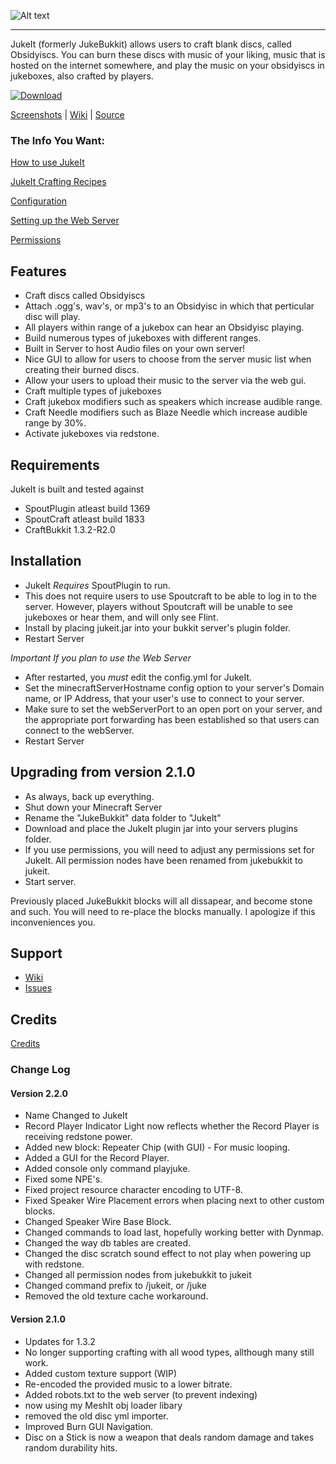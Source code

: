 ![Alt text](http://i.minus.com/ibv0o73mpincih.png "JukeIt")

------------------------------------

JukeIt (formerly JukeBukkit) allows users to craft blank discs, called Obsidyiscs. You can burn these discs with music of your liking, music that is hosted on the internet somewhere, and play the music on your obsidyiscs in jukeboxes, also crafted by players.

[![Download](http://i.minus.com/i0xywzd0kbM7K.png "Download")](http://chrischurchwell.com/products/jukebukkit/)

[Screenshots](https://github.com/thedudeguy/JukeIt/wiki/Screenshots) | [Wiki](https://github.com/thedudeguy/JukeIt/wiki) | [Source](https://github.com/thedudeguy/JukeIt)

### The Info You Want: 

[How to use JukeIt](https://github.com/thedudeguy/JukeIt/wiki/How-to-Use-JukeIt)

[JukeIt Crafting Recipes](https://github.com/thedudeguy/JukeIt/wiki/Recipes)

[Configuration](https://github.com/thedudeguy/JukeIt/wiki/Configuration)

[Setting up the Web Server](https://github.com/thedudeguy/JukeIt/wiki/Setting-up-the-Web-Server)

[Permissions](https://github.com/thedudeguy/JukeIt/wiki/Permissions)

## Features

* Craft discs called Obsidyiscs
* Attach .ogg's, wav's, or mp3's to an Obsidyisc in which that perticular disc will play.
* All players within range of a jukebox can hear an Obsidyisc playing.
* Build numerous types of jukeboxes with different ranges.
* Built in Server to host Audio files on your own server!
* Nice GUI to allow for users to choose from the server music list when creating their burned discs.
* Allow your users to upload their music to the server via the web gui.
* Craft multiple types of jukeboxes
* Craft jukebox modifiers such as speakers which increase audible range.
* Craft Needle modifiers such as Blaze Needle which increase audible range by 30%.
* Activate jukeboxes via redstone.

## Requirements

JukeIt is built and tested against

* SpoutPlugin atleast build 1369
* SpoutCraft atleast build  1833
* CraftBukkit 1.3.2-R2.0

## Installation

* JukeIt _Requires_ SpoutPlugin to run.
* This does not require users to use Spoutcraft to be able to log in to the server. However, players without Spoutcraft will be unable to see jukeboxes or hear them, and will only see Flint.
* Install by placing jukeit.jar into your bukkit server's plugin folder.
* Restart Server

*Important If you plan to use the Web Server*

* After restarted, you *must* edit the config.yml for JukeIt.
* Set the minecraftServerHostname config option to your server's Domain name, or IP Address, that your user's use to connect to your server.
* Make sure to set the webServerPort to an open port on your server, and the appropriate port forwarding has been established so that users can connect to the webServer.
* Restart Server 

## Upgrading from version 2.1.0

* As always, back up everything.
* Shut down your Minecraft Server
* Rename the "JukeBukkit" data folder to "JukeIt"
* Download and place the JukeIt plugin jar into your servers plugins folder.
* If you use permissions, you will need to adjust any permissions set for JukeIt. All permission nodes have been renamed from jukebukkit to jukeit.
* Start server.

Previously placed JukeBukkit blocks will all dissapear, and become stone and such. You will need to re-place the blocks manually. I apologize if this inconveniences you.


## Support

* [Wiki](https://github.com/thedudeguy/JukeIt/wiki)
* [Issues](https://github.com/thedudeguy/JukeIt/issues)

## Credits

[Credits](https://github.com/thedudeguy/JukeIt/wiki/Credits)

### Change Log

#### Version 2.2.0

* Name Changed to JukeIt
* Record Player Indicator Light now reflects whether the Record Player is receiving redstone power.
* Added new block: Repeater Chip (with GUI) - For music looping.
* Added a GUI for the Record Player.
* Added console only command playjuke.
* Fixed some NPE's.
* Fixed project resource character encoding to UTF-8.
* Fixed Speaker Wire Placement errors when placing next to other custom blocks.
* Changed Speaker Wire Base Block.
* Changed commands to load last, hopefully working better with Dynmap.
* Changed the way db tables are created.
* Changed the disc scratch sound effect to not play when powering up with redstone.
* Changed all permission nodes from jukebukkit to jukeit
* Changed command prefix to /jukeit, or /juke
* Removed the old texture cache workaround.

#### Version 2.1.0

* Updates for 1.3.2
* No longer supporting crafting with all wood types, allthough many still work.
* Added custom texture support (WIP)
* Re-encoded the provided music to a lower bitrate.
* Added robots.txt to the web server (to prevent indexing)
* now using my MeshIt obj loader libary
* removed the old disc yml importer.
* Improved Burn GUI Navigation.
* Disc on a Stick is now a weapon that deals random damage and takes random durability hits.
